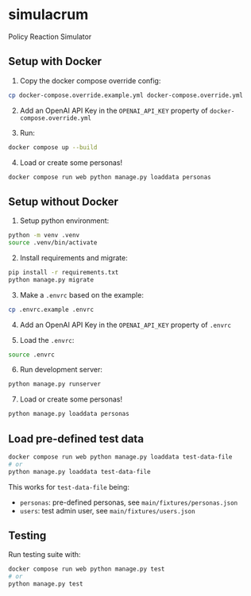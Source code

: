 # simulacrum

Policy Reaction Simulator

## Setup with Docker

1. Copy the docker compose override config:

```sh
cp docker-compose.override.example.yml docker-compose.override.yml
```

2. Add an OpenAI API Key in the `OPENAI_API_KEY` property of `docker-compose.override.yml`

3. Run:

```sh
docker compose up --build
```

4. Load or create some personas!

```sh
docker compose run web python manage.py loaddata personas
```

## Setup without Docker

1. Setup python environment:

```sh
python -m venv .venv
source .venv/bin/activate
```

2. Install requirements and migrate:

```sh
pip install -r requirements.txt
python manage.py migrate
```

3. Make a `.envrc` based on the example:

```sh
cp .envrc.example .envrc
```

4. Add an OpenAI API Key in the `OPENAI_API_KEY` property of `.envrc`

5. Load the `.envrc`:

```sh
source .envrc
```

6. Run development server:

```sh
python manage.py runserver
```

7. Load or create some personas!

```sh
python manage.py loaddata personas
```

## Load pre-defined test data

```sh
docker compose run web python manage.py loaddata test-data-file
# or
python manage.py loaddata test-data-file
```

This works for `test-data-file` being:

* `personas`: pre-defined personas, see `main/fixtures/personas.json`
* `users`: test admin user, see `main/fixtures/users.json`

## Testing

Run testing suite with:

```sh
docker compose run web python manage.py test
# or
python manage.py test
```
